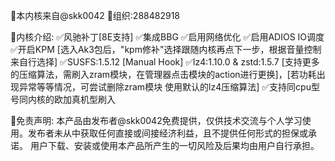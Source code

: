 📝本内核来自@skk0042 
🐧组织:288482918

📝内核介绍:
✅风驰补丁[8E支持]
✅集成BBG
✅启用网络优化
✅启用ADIOS IO调度
✅开启KPM [选入Ak3包后，"kpm修补"选择跟随内核再点下一步，根据音量控制来自行选择]
✅SUSFS:1.5.12 [Manual Hook]
✅lz4:1.10.0 & zstd:1.5.7 [支持更多的压缩算法，需刷入zram模块，在管理器点击模块的action进行更换]，[若功耗出现异常等等情况，可尝试删除zram模块 使用默认的lz4压缩算法]
✅支持同cpu型号同内核的欧加真机型刷入

📝免责声明:
本产品由发布者@skk0042免费提供，仅供技术交流与个人学习使用。发布者未从中获取任何直接或间接经济利益，且不提供任何形式的担保或承诺。
用户下载、安装或使用本产品所产生的一切风险及后果均由用户自行承担。
